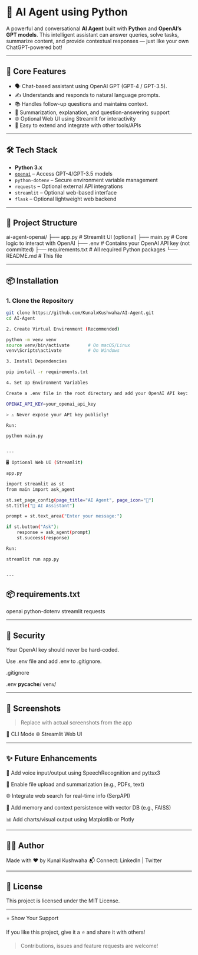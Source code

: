  # 🤖 AI Agent using Python 

A powerful and conversational **AI Agent** built with **Python** and **OpenAI’s GPT models**. This intelligent assistant can answer queries, solve tasks, summarize content, and provide contextual responses — just like your own ChatGPT-powered bot!

---

## 🧠 Core Features

- 🗣️ Chat-based assistant using OpenAI GPT (GPT-4 / GPT-3.5).
- ✍️ Understands and responds to natural language prompts.
- 📚 Handles follow-up questions and maintains context.
- 📄 Summarization, explanation, and question-answering support
- 🌐 Optional Web UI using Streamlit for interactivity
- 📂 Easy to extend and integrate with other tools/APIs

---

## 🛠️ Tech Stack

- **Python 3.x**
- [`openai`](https://pypi.org/project/openai/) – Access GPT-4/GPT-3.5 models
- `python-dotenv` – Secure environment variable management
- `requests` – Optional external API integrations
- `streamlit` – Optional web-based interface
- `flask` – Optional lightweight web backend

---

## 📁 Project Structure

ai-agent-openai/ ├── app.py                 # Streamlit UI (optional) ├── main.py                # Core logic to interact with OpenAI ├── .env                   # Contains your OpenAI API key (not committed) ├── requirements.txt       # All required Python packages └── README.md              # This file

---

## 📦 Installation

### 1. Clone the Repository

```bash
git clone https://github.com/KunalxKushwaha/AI-Agent.git
cd AI-Agent

2. Create Virtual Environment (Recommended)

python -m venv venv
source venv/bin/activate       # On macOS/Linux
venv\Scripts\activate          # On Windows

3. Install Dependencies

pip install -r requirements.txt

4. Set Up Environment Variables

Create a .env file in the root directory and add your OpenAI API key:

OPENAI_API_KEY=your_openai_api_key

> ⚠️ Never expose your API key publicly!

Run:

python main.py


---

🖥️ Optional Web UI (Streamlit)

app.py

import streamlit as st
from main import ask_agent

st.set_page_config(page_title="AI Agent", page_icon="🤖")
st.title("🤖 AI Assistant")

prompt = st.text_area("Enter your message:")

if st.button("Ask"):
    response = ask_agent(prompt)
    st.success(response)

Run:

streamlit run app.py


---
```
## 📦 requirements.txt

openai
python-dotenv
streamlit
requests


---

## 🔐 Security

Your OpenAI key should never be hard-coded.

Use .env file and add .env to .gitignore.


.gitignore

.env
__pycache__/
venv/


---

## 📸 Screenshots

> Replace with actual screenshots from the app



🧠 CLI Mode	🌐 Streamlit Web UI

	



---

## ✨ Future Enhancements

🎤 Add voice input/output using SpeechRecognition and pyttsx3

📎 Enable file upload and summarization (e.g., PDFs, text)

🌐 Integrate web search for real-time info (SerpAPI)

🧠 Add memory and context persistence with vector DB (e.g., FAISS)

📊 Add charts/visual output using Matplotlib or Plotly



---

## 🙋‍♂️ Author

Made with ❤️ by Kunal Kushwaha 
📬 Connect: LinkedIn | Twitter


---

## 📄 License

This project is licensed under the MIT License.


---

⭐️ Show Your Support

If you like this project, give it a ⭐ and share it with others!

> Contributions, issues and feature requests are welcome!



